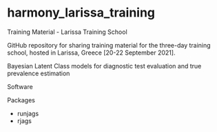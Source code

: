 # harmony_larissa_training
 Training Material - Larissa Training School
 
GitHub repository for sharing training material for the three-day training school, hosted in Larissa, Greece [20-22 September 2021].

Bayesian Latent Class models for diagnostic test evaluation and true prevalence estimation

Software

Packages
- runjags
- rjags
